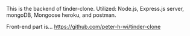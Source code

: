 This is the backend of tinder-clone.
Utilized: Node.js, Express.js server, mongoDB, Mongoose heroku, and postman.

Front-end part is...
https://github.com/peter-h-wi/tinder-clone
